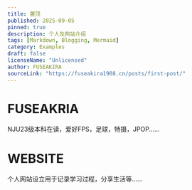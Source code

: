 ```yaml
---
title: 置顶
published: 2025-09-05
pinned: true
description: 个人及网站介绍
tags: [Markdown, Blogging, Mermaid]
category: Examples
draft: false
licenseName: "Unlicensed"
author: FUSEAKIRA
sourceLink: "https://fuseakira1908.cn/posts/first-post/"
---
```

# FUSEAKRIA

NJU23级本科在读，爱好FPS，足球，特摄，JPOP......

# WEBSITE

个人网站设立用于记录学习过程，分享生活等......

